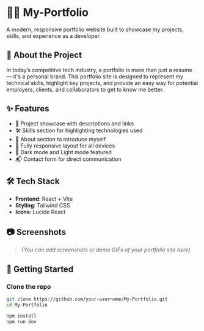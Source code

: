 # 🧑‍💻 My-Portfolio

A modern, responsive portfolio website built to showcase my projects, skills, and experience as a developer.

## 🚀 About the Project

In today’s competitive tech industry, a portfolio is more than just a resume — it's a personal brand. This portfolio site is designed to represent my technical skills, highlight key projects, and provide an easy way for potential employers, clients, and collaborators to get to know me better.

## ✨ Features

- 📁 Project showcase with descriptions and links
- 🛠️ Skills section for highlighting technologies used
- 👤 About section to introduce myself
- 📱 Fully responsive layout for all devices
- 🌙 Dark mode and Light mode featured
- 📬 Contact form for direct communication

## 🛠️ Tech Stack

- **Frontend**:  React + Vite 
- **Styling**: Tailwind CSS
- **Icons**: Lucide React 

## 📷 Screenshots

> *(You can add screenshots or demo GIFs of your portfolio site here)*

## 🧩 Getting Started

### Clone the repo

```bash
git clone https://github.com/your-username/My-Portfolio.git
cd My-Portfolio

npm install
npm run dev